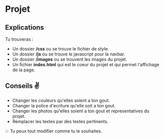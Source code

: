 # Projet

## Explications

Tu trouveras :

- Un dossier __/css__ ou se trouve le fichier de style.
- Un dossier __/js__ ou se trouve le javascript pour la navbar.
- Un dossier __/images__ ou se trouvent les images du projet.
- Un fichier __index.html__ qui est le coeur du projet et qui permet l'affichage de la page.

## Conseils ✌️

- Changer les couleurs qu'elles soient a ton gout.
- Changer la police d'ecriture qu'elle soit a ton gout.
- Changer les photos qu'elles soient a ton gout et representatives du projet.
- Remplacer les textes par des textes pertinents.


💥 Tu peux tout modifier comme tu le souhaites. 
